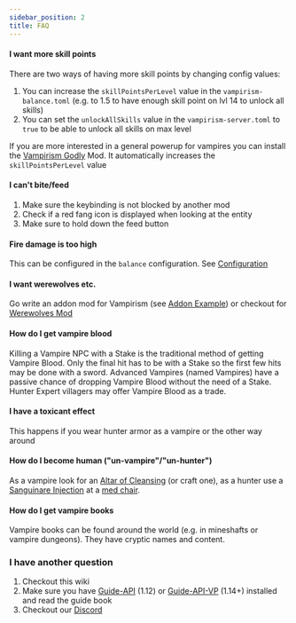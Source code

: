 ```yaml
---
sidebar_position: 2
title: FAQ
---
```


#### I want more skill points
There are two ways of having more skill points by changing config values:
1) You can increase the `skillPointsPerLevel` value in the `vampirism-balance.toml` (e.g. to 1.5 to have enough skill point on lvl 14 to unlock all skills)
2) You can set the `unlockAllSkills` value in the `vampirism-server.toml` to `true` to be able to unlock all skills on max level

If you are more interested in a general powerup for vampires you can install the [Vampirism Godly](https://www.curseforge.com/minecraft/mc-mods/godly-vampirism) Mod. It automatically increases the `skillPointsPerLevel` value
#### I can't bite/feed
1) Make sure the keybinding is not blocked by another mod
2) Check if a red fang icon is displayed when looking at the entity
3) Make sure to hold down the feed button

#### Fire damage is too high
This can be configured in the `balance` configuration. See [Configuration](configuration.md)

#### I want werewolves etc.
Go write an addon mod for Vampirism (see [Addon Example](https://github.com/TeamLapen/VampirismAddonExample)) or checkout for [Werewolves Mod](https://github.com/TeamLapen/Werewolves)

#### How do I get vampire blood
Killing a Vampire NPC with a Stake is the traditional method of getting Vampire Blood. Only the final hit has to be with a Stake so the first few hits may be done with a sword. Advanced Vampires (named Vampires) have a passive chance of dropping Vampire Blood without the need of a Stake. Hunter Expert villagers may offer Vampire Blood as a trade. 

#### I have a toxicant effect
This happens if you wear hunter armor as a vampire or the other way around

#### How do I become human ("un-vampire"/"un-hunter")
As a vampire look for an [Altar of Cleansing](content/blocks.mdx#altar-of-cleansing) (or craft one), as a hunter use a [Sanguinare Injection](content/items.mdx#sanguinare-injection) at a [med chair](content/blocks.mdx#injection-chair).

#### How do I get vampire books
Vampire books can be found around the world (e.g. in mineshafts or vampire dungeons). They have cryptic names and content.

### I have another question
1) Checkout this wiki
2) Make sure you have [Guide-API](https://www.curseforge.com/minecraft/mc-mods/guide-api) (1.12) or [Guide-API-VP](https://www.curseforge.com/minecraft/mc-mods/guide-api-village-and-pillage/) (1.14+) 
installed and read the guide book
3) Checkout our [Discord](https://discord.gg/wuamm4P)